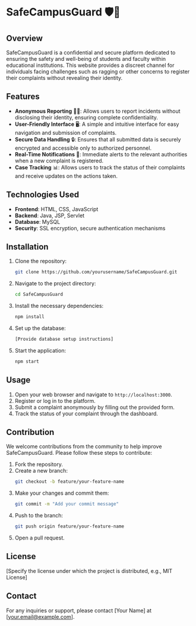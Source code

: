 # SafeCampusGuard 🛡️🏫

## Overview

SafeCampusGuard is a confidential and secure platform dedicated to ensuring the safety and well-being of students and faculty within educational institutions. This website provides a discreet channel for individuals facing challenges such as ragging or other concerns to register their complaints without revealing their identity.

## Features

- **Anonymous Reporting** 🕵️‍♀️: Allows users to report incidents without disclosing their identity, ensuring complete confidentiality.
- **User-Friendly Interface** 🖥️: A simple and intuitive interface for easy navigation and submission of complaints.
- **Secure Data Handling** 🔒: Ensures that all submitted data is securely encrypted and accessible only to authorized personnel.
- **Real-Time Notifications** 📢: Immediate alerts to the relevant authorities when a new complaint is registered.
- **Case Tracking** 📊: Allows users to track the status of their complaints and receive updates on the actions taken.

## Technologies Used

- **Frontend**: HTML, CSS, JavaScript
- **Backend**: Java, JSP, Servlet
- **Database**: MySQL
- **Security**: SSL encryption, secure authentication mechanisms

## Installation

1. Clone the repository:
   ```sh
   git clone https://github.com/yourusername/SafeCampusGuard.git
   ```
2. Navigate to the project directory:
   ```sh
   cd SafeCampusGuard
   ```
3. Install the necessary dependencies:
   ```sh
   npm install
   ```
4. Set up the database:
   ```sh
   [Provide database setup instructions]
   ```
5. Start the application:
   ```sh
   npm start
   ```

## Usage

1. Open your web browser and navigate to `http://localhost:3000`.
2. Register or log in to the platform.
3. Submit a complaint anonymously by filling out the provided form.
4. Track the status of your complaint through the dashboard.

## Contribution

We welcome contributions from the community to help improve SafeCampusGuard. Please follow these steps to contribute:

1. Fork the repository.
2. Create a new branch:
   ```sh
   git checkout -b feature/your-feature-name
   ```
3. Make your changes and commit them:
   ```sh
   git commit -m "Add your commit message"
   ```
4. Push to the branch:
   ```sh
   git push origin feature/your-feature-name
   ```
5. Open a pull request.

## License

[Specify the license under which the project is distributed, e.g., MIT License]

## Contact

For any inquiries or support, please contact [Your Name] at [your.email@example.com].
